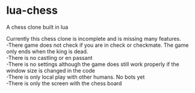 # lua-chess
A chess clone built in lua

Currently this chess clone is incomplete and is missing many features.  
-There game does not check if you are in check or checkmate. The game only ends when the king is dead.  
-There is no castling or en passant  
-There is no settings although the game does still work properly if the window size is changed in the code  
-There is only local play with other humans. No bots yet  
-There is only the screen with the chess board
